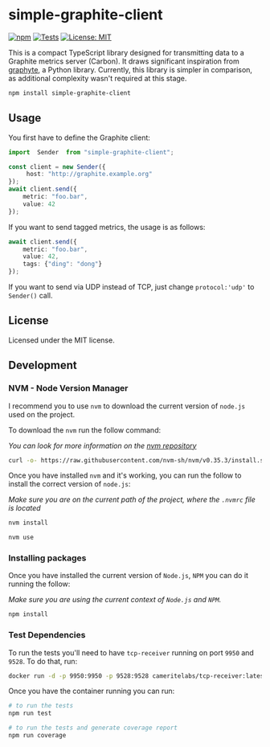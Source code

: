 # simple-graphite-client

[![npm](https://img.shields.io/node/v/v18.18.1)](https://www.npmjs.com/package/simple-graphite-client)
[![Tests](https://github.com/jcanabarro/simple-graphite-client/actions/workflows/test.yml/badge.svg)](https://github.com/jcanabarro/simple-graphite-client/actions/workflows/test.yml)
[![License: MIT](https://img.shields.io/github/license/jcanabarro/simple-graphite-client)](https://github.com/jcanabarro/simple-graphite-client/blob/main/LICENSE)

This is a compact TypeScript library designed for transmitting data to a Graphite metrics server (Carbon).
It draws significant inspiration from [graphyte](https://github.com/benhoyt/graphyte), a Python library.
Currently, this library is simpler in comparison, as additional complexity wasn't required at this stage.

```bash
npm install simple-graphite-client
```

## Usage

You first have to define the Graphite client:

```ts
import  Sender  from "simple-graphite-client";

const client = new Sender({
     host: "http://graphite.example.org"
});
await client.send({
    metric: "foo.bar",
    value: 42
});
```

If you want to send tagged metrics, the usage is as follows:

```ts
await client.send({
    metric: "foo.bar",
    value: 42,
    tags: {"ding": "dong"}
});
```

If you want to send via UDP instead of TCP, just change `protocol:'udp'` to `Sender()` call.

## License

Licensed under the MIT license.

## Development

### NVM - Node Version Manager

I recommend you to use `nvm` to download the current version of `node.js` used on the project.

To download the `nvm` run the follow command:

_You can look for more information on the [nvm repository](https://github.com/nvm-sh/nvm)_

```bash
curl -o- https://raw.githubusercontent.com/nvm-sh/nvm/v0.35.3/install.sh | bash
```

Once you have installed `nvm` and it's working, you can run the follow to install the correct version of `node.js`:

_Make sure you are on the current path of the project, where the `.nvmrc` file is located_

```bash
nvm install
```

```bash
nvm use
```

### Installing packages

Once you have installed the current version of `Node.js`, `NPM` you can do it running the follow:

_Make sure you are using the current context of `Node.js` and `NPM`._

```bash
npm install
```

### Test Dependencies

To run the tests you'll need to have `tcp-receiver` running on port `9950` and `9528`.
To do that, run:

```bash
docker run -d -p 9950:9950 -p 9528:9528 cameritelabs/tcp-receiver:latest
```

Once you have the container running you can run:

```bash
# to run the tests
npm run test

# to run the tests and generate coverage report
npm run coverage
```
